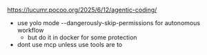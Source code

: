 

https://lucumr.pocoo.org/2025/6/12/agentic-coding/
- use yolo mode --dangerously-skip-permissions for autonomous workflow
	- but do it in docker for some protection
- dont use mcp unless use tools are to